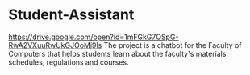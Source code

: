 # Student-Assistant
https://drive.google.com/open?id=1mFGkG7OSpG-RwA2VXuuRwUkGJOoMj9ls
The project is a chatbot for the Faculty of Computers that helps students learn about the faculty's materials, schedules, regulations and courses.
